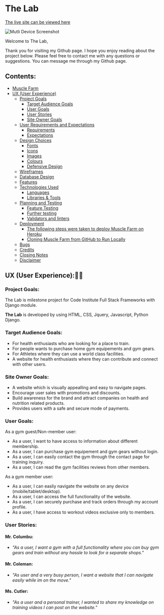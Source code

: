 # The Lab

[The live site can be viewed here]()

![Mutli Device Screenshot]()


Welcome to The Lab,

Thank you for visiting my Github page. I hope you enjoy reading about the project below. Please feel free to contact me with any questions or suggestions. You can message me through my Github page.

## Contents:

* [Muscle Farm](#the-lab)
* [UX (User Experience)](#ux-user-experience)
    * [Project Goals](#project-goals)
        * [Target Audience Goals](#target-audience-goals)
        * [User Goals](#user-goals)
        * [User Stories](#user-stories)
        * [Site Owner Goals](#site-owner-goals)
    * [User Requirements and Expectations](#user-requirements-and-expectations)
        * [Requirements](#requirements)
        * [Expectations](#expectations)
    * [Design Choices](#design-choices)
        * [Fonts](#fonts)
        * [Icons](#icons)
        * [Images](#images)
        * [Colours](#colours)
        * [Defensive Design](#defensive-design)
    * [Wireframes](#wireframes)
    * [Database Design](#database-design)
    * [Features](#features)
    * [Technologies Used](#technologies-used)
        * [Languages](#languages)
        * [Libraries & Tools](#libraries-tools)
    * [Planning and Testing](#planning-and-testing)
        * [Feature Testing](#feature-testing)
        * [Further testing](#further-testing)
        * [Validators and linters](validators-and-linters)
    * [Deployment](#deployment)
        * [The following steps were taken to deploy Muscle Farm on Heroku](#deploying-the-lab-to-heroku)
        * [Cloning Muscle Farm from GitHub to Run Locally](#cloning-the-lab-from-gitHub)
  * [Bugs](#bugs)
  * [Credits](#credits)
  * [Closing Notes](#closing-notes)
  * [Disclaimer](#disclaimer)

## UX (User Experience):👍🏽

### Project Goals:

The Lab is milestone project for Code Institute Full Stack Frameworks with Django module.

<strong>The Lab</strong> is developed by using HTML, CSS, Jquery, Javascript, Python Django.

### Target Audience Goals:

* For health enthusiasts who are looking for a place to train.
* For people wants to purchase home gym equipements and gym gears.
* For Athletes where they can use a world class facilities.
* A website for health enthusiasts where they can contribute and connect with other users.

### Site Owner Goals:

* A website which is visually appealling and easy to navigate pages.
* Encourage user sales with promotions and discounts.
* Build awareness for the brand and attract companies on health and nutrition related products.
* Provides users with a safe and secure mode of payments.


### User Goals:

As a gym guest/Non-member user:

* As a user, I want to have access to information about different membership.
* As a user, I can purchase gym equipement and gym gears without login.
* As a user, I can easily contact the gym through the contact page for training inquiry.
* As a user, I can read the gym facilities reviews from other members.

As a gym member user:

* As a user, I can easliy navigate the website on any device (mobile/tablet/desktop).
* As a user, I can access the full functionality of the website.
* As a user, I can securely purchase and track orders through my account profile.
* As a user, I have access to workout videos exclusive only to members.
 

### User Stories:

#### Mr. Columbu: 
* <em>"As a user, I want a gym with a full functionality where you can buy gym gears and train without any hassle to look for a separate shops."</em>

#### Mr. Coleman: 
* <em>"As user and a very busy person, I want  a website that I can navigate easily while im on the move."</em>

#### Ms. Cutler: 
* <em>"As a user and a personal trainer, I wanted to share my knowledge on training videos I can post on the website."</em>



